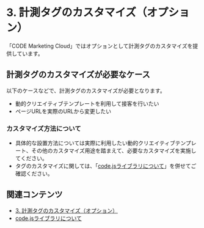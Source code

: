 # 3. 計測タグのカスタマイズ（オプション）

「CODE Marketing Cloud」ではオプションとして計測タグのカスタマイズを提供しています。

## 計測タグのカスタマイズが必要なケース

以下のケースなどで、計測タグのカスタマイズが必要となります。

- 動的クリエイティブテンプレートを利用して接客を行いたい
- ページURLを実際のURLから変更したい

### カスタマイズ方法について

- 具体的な設置方法については実際に利用したい動的クリエイティブテンプレート、その他のカスタマイズ用途を踏まえて、必要なカスタマイズを実施してください。
- タグのカスタマイズに関しては、「[code.jsライブラリについて](/ja/js-sdk/)」を併せてご確認ください。

## 関連コンテンツ

- [3. 計測タグのカスタマイズ（オプション）](./site/03-custom-tag.md)
- [code.jsライブラリについて](/ja/js-sdk/)

